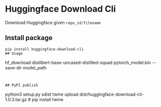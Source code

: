 # Huggingface Download Cli

Download Huggingface given `repo_id/filename`

## Install package

```
pip install huggingface-download-cli
## Usage

```
hf_download distilbert-base-uncased-distilled-squad pytorch_model.bin --save-dir model_path
```


## PyPI publish

```
python3 setup.py sdist
twine upload dist/huggingface-download-cli-1.0.3.tar.gz # pip install twine
```
